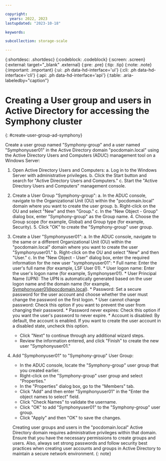 ```yaml
---

copyright:
  years: 2022, 2023
lastupdated: "2023-10-18"

keywords: 

subcollection: storage-scale

---
```


{:shortdesc: .shortdesc}
{:codeblock: .codeblock}
{:screen: .screen}
{:external: target="_blank" .external}
{:pre: .pre}
{:tip: .tip}
{:note: .note}
{:important: .important}
{:ui: .ph data-hd-interface='ui'}
{:cli: .ph data-hd-interface='cli'}
{:api: .ph data-hd-interface='api'}
{:table: .aria-labeledby="caption"}

# Creating a User group and users in Active Directory for accessing the Symphony cluster
{: #create-user-group-ad-symphony}

Create a user group named "Symphony-group" and a user named "Symphonyuser01" in the Active Directory domain "pocdomain.local" using the Active Directory Users and Computers (ADUC) management tool on a Windows Server:

1.  Open Active Directory Users and Computers:
    a.  Log in to the Windows Server with administrative privileges.
    b.  Click the Start button and search for "Active Directory Users and Computers."
    c.  Start the "Active Directory Users and Computers" management console.
2.  Create a User Group "Symphony-group":
    a.  In the ADUC console, navigate to the Organizational Unit (OU) within the "pocdomain.local" domain where you want to create the user group.
    b.  Right-click on the OU and select "New" and then "Group."
    c.  In the "New Object - Group" dialog box, enter "Symphony-group" as the Group name.
    4.  Choose the Group scope (for example, Global) and Group type (for example, Security).
    5.  Click "OK" to create the "Symphony-group" user group.
3.  Create a User "Symphonyuser01":
    a.  In the ADUC console, navigate to the same or a different Organizational Unit (OU) within the "pocdomain.local" domain where you want to create the user "Symphonyuser01."
    b.  Right-click on the OU and select "New" and then "User."
    c.  In the "New Object - User" dialog box, enter the required information for the new user "symphonyuser01":
    	*  Full name: Enter the user's full name (for example, LSF User 01).
    	*  User logon name: Enter the user's logon name (for example, Symphonyser01).
    	*  User Principal Name (UPN): The UPN is automatically generated based on the user logon name and the domain name (for example, Symphonyuser01@pocdomain.local).
    	*  Password: Set a secure password for the user account and choose whether the user must change the password on the first logon.
    	*  User cannot change password: Check this option if you want to prevent the user from changing their password.
    	*  Password never expires: Check this option if you want the user's password to never expire.
    	*  Account is disabled: By default, the account is enabled. If you want to create the user account in a disabled state, uncheck this option.
    *  Click "Next" to continue through any additional wizard steps.
    *  Review the information entered, and click "Finish" to create the new user "Symphonyuser01."
4.  Add "Symphonyuser01" to "Symphony-group" User Group:
    *  In the ADUC console, locate the "Symphony-group" user group that you created earlier.
    *  Right-click on the "Symphony-group" user group and select "Properties."
    *  In the "Properties" dialog box, go to the "Members" tab.
    *  Click "Add" and then enter "Symphonyuser01" in the "Enter the object names to select" field.
    *  Click "Check Names" to validate the username.
    *  Click "OK" to add "Symphonyuser01" to the "Symphony-group" user group.
    *  Click "Apply" and then "OK" to save the changes.

    Creating user groups and users in the "pocdomain.local" Active Directory domain requires administrative privileges within that domain. Ensure that you have the necessary permissions to create groups and users. Also, always set strong passwords and follow security best practices when creating user accounts and groups in Active Directory to maintain a secure network environment.
    {: note}

